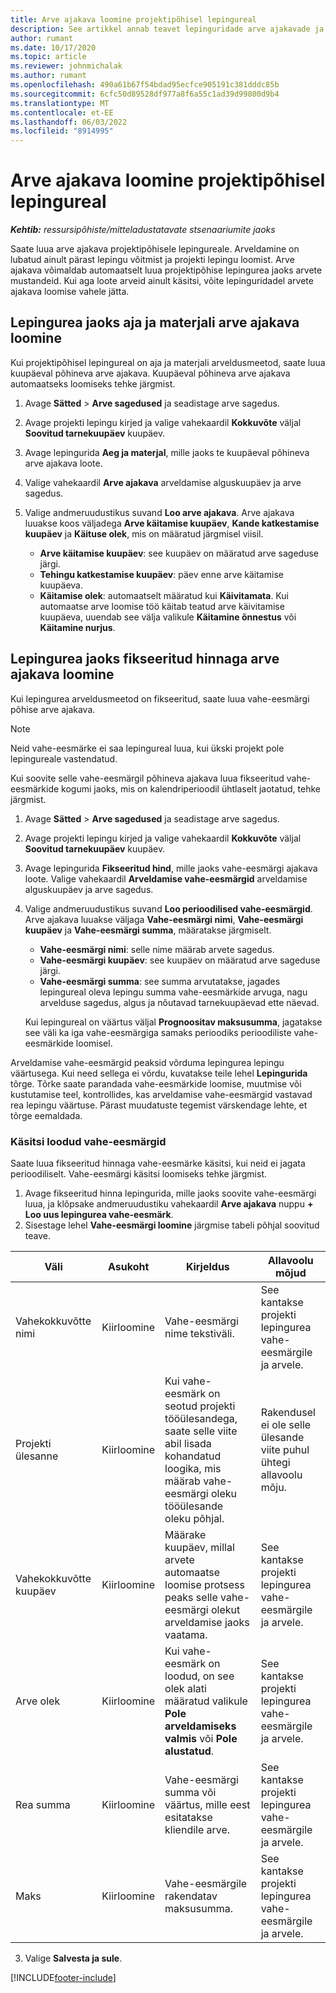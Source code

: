 ```yaml
---
title: Arve ajakava loomine projektipõhisel lepingureal
description: See artikkel annab teavet lepinguridade arve ajakavade ja vahekokkuvõtete loomise kohta.
author: rumant
ms.date: 10/17/2020
ms.topic: article
ms.reviewer: johnmichalak
ms.author: rumant
ms.openlocfilehash: 490a61b67f54bdad95ecfce905191c381dddc85b
ms.sourcegitcommit: 6cfc50d89528df977a8f6a55c1ad39d99800d9b4
ms.translationtype: MT
ms.contentlocale: et-EE
ms.lasthandoff: 06/03/2022
ms.locfileid: "8914995"
---
```

# <a name="create-an-invoice-schedule-on-a-project-based-contract-line"></a>Arve ajakava loomine projektipõhisel lepingureal 

_**Kehtib:** ressursipõhiste/mitteladustatavate stsenaariumite jaoks_

Saate luua arve ajakava projektipõhisele lepingureale. Arveldamine on lubatud ainult pärast lepingu võitmist ja projekti lepingu loomist. Arve ajakava võimaldab automaatselt luua projektipõhise lepingurea jaoks arvete mustandeid. Kui aga loote arveid ainult käsitsi, võite lepinguridadel arvete ajakava loomise vahele jätta.

## <a name="create-a-time-and-material-invoice-schedule-for-a-contract-line"></a>Lepingurea jaoks aja ja materjali arve ajakava loomine

Kui projektipõhisel lepingureal on aja ja materjali arveldusmeetod, saate luua kuupäeval põhineva arve ajakava. Kuupäeval põhineva arve ajakava automaatseks loomiseks tehke järgmist.

1. Avage **Sätted** > **Arve sagedused** ja seadistage arve sagedus.
2. Avage projekti lepingu kirjed ja valige vahekaardil **Kokkuvõte** väljal **Soovitud tarnekuupäev** kuupäev.
3. Avage lepingurida **Aeg ja materjal**, mille jaoks te kuupäeval põhineva arve ajakava loote. 
4. Valige vahekaardil **Arve ajakava** arveldamise alguskuupäev ja arve sagedus.
5. Valige andmeruudustikus suvand **Loo arve ajakava**. Arve ajakava luuakse koos väljadega **Arve käitamise kuupäev**, **Kande katkestamise kuupäev** ja **Käituse olek**, mis on määratud järgmisel viisil.

    - **Arve käitamise kuupäev**: see kuupäev on määratud arve sageduse järgi.
    - **Tehingu katkestamise kuupäev**: päev enne arve käitamise kuupäeva.
    - **Käitamise olek**: automaatselt määratud kui **Käivitamata**. Kui automaatse arve loomise töö käitab teatud arve käivitamise kuupäeva, uuendab see välja valikule **Käitamine õnnestus** või **Käitamine nurjus**.

## <a name="create-a-fixed-price-invoice-schedule-for-a-contract-line"></a>Lepingurea jaoks fikseeritud hinnaga arve ajakava loomine

Kui lepingurea arveldusmeetod on fikseeritud, saate luua vahe-eesmärgi põhise arve ajakava. 

> [!NOTE]
> Neid vahe-eesmärke ei saa lepingureal luua, kui ükski projekt pole lepingureale vastendatud.

Kui soovite selle vahe-eesmärgil põhineva ajakava luua fikseeritud vahe-eesmärkide kogumi jaoks, mis on kalendriperioodil ühtlaselt jaotatud, tehke järgmist.

1. Avage **Sätted** > **Arve sagedused** ja seadistage arve sagedus.
2. Avage projekti lepingu kirjed ja valige vahekaardil **Kokkuvõte** väljal **Soovitud tarnekuupäev** kuupäev.
3. Avage lepingurida **Fikseeritud hind**, mille jaoks vahe-eesmärgi ajakava loote. Valige vahekaardil **Arveldamise vahe-eesmärgid** arveldamise alguskuupäev ja arve sagedus. 
4. Valige andmeruudustikus suvand **Loo perioodilised vahe-eesmärgid**. Arve ajakava luuakse väljaga **Vahe-eesmärgi nimi**, **Vahe-eesmärgi kuupäev** ja **Vahe-eesmärgi summa**, määratakse järgmiselt.

    - **Vahe-eesmärgi nimi**: selle nime määrab arvete sagedus.
    - **Vahe-eesmärgi kuupäev**: see kuupäev on määratud arve sageduse järgi.
    - **Vahe-eesmärgi summa**: see summa arvutatakse, jagades lepingureal oleva lepingu summa vahe-eesmärkide arvuga, nagu arvelduse sagedus, algus ja nõutavad tarnekuupäevad ette näevad.

    Kui lepingureal on väärtus väljal **Prognoositav maksusumma**, jagatakse see väli ka iga vahe-eesmärgiga samaks perioodiks perioodiliste vahe-eesmärkide loomisel.

Arveldamise vahe-eesmärgid peaksid võrduma lepingurea lepingu väärtusega. Kui need sellega ei võrdu, kuvatakse teile lehel **Lepingurida** tõrge. Tõrke saate parandada vahe-eesmärkide loomise, muutmise või kustutamise teel, kontrollides, kas arveldamise vahe-eesmärgid vastavad rea lepingu väärtuse. Pärast muudatuste tegemist värskendage lehte, et tõrge eemaldada.

### <a name="manually-create-milestones"></a>Käsitsi loodud vahe-eesmärgid

Saate luua fikseeritud hinnaga vahe-eesmärke käsitsi, kui neid ei jagata perioodiliselt. Vahe-eesmärgi käsitsi loomiseks tehke järgmist.

1. Avage fikseeritud hinna lepingurida, mille jaoks soovite vahe-eesmärgi luua, ja klõpsake andmeruudustiku vahekaardil **Arve ajakava** nuppu **+ Loo uus lepingurea vahe-eesmärk**. 
2. Sisestage lehel **Vahe-eesmärgi loomine** järgmise tabeli põhjal soovitud teave.

| Väli | Asukoht | Kirjeldus | Allavoolu mõjud |
| --- | --- | --- | --- |
| Vahekokkuvõtte nimi | Kiirloomine | Vahe-eesmärgi nime tekstiväli. | See kantakse projekti lepingurea vahe-eesmärgile ja arvele. |
| Projekti ülesanne | Kiirloomine | Kui vahe-eesmärk on seotud projekti tööülesandega, saate selle viite abil lisada kohandatud loogika, mis määrab vahe-eesmärgi oleku tööülesande oleku põhjal. | Rakendusel ei ole selle ülesande viite puhul ühtegi allavoolu mõju. |
| Vahekokkuvõtte kuupäev | Kiirloomine | Määrake kuupäev, millal arvete automaatse loomise protsess peaks selle vahe-eesmärgi olekut arveldamise jaoks vaatama. | See kantakse projekti lepingurea vahe-eesmärgile ja arvele. |
| Arve olek | Kiirloomine | Kui vahe-eesmärk on loodud, on see olek alati määratud valikule **Pole arveldamiseks valmis** või **Pole alustatud**. | See kantakse projekti lepingurea vahe-eesmärgile ja arvele. |
| Rea summa | Kiirloomine | Vahe-eesmärgi summa või väärtus, mille eest esitatakse kliendile arve. | See kantakse projekti lepingurea vahe-eesmärgile ja arvele. |
| Maks | Kiirloomine | Vahe-eesmärgile rakendatav maksusumma. | See kantakse projekti lepingurea vahe-eesmärgile ja arvele. |

3. Valige **Salvesta ja sule**.


[!INCLUDE[footer-include](../includes/footer-banner.md)]